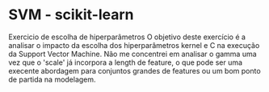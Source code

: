 # SVM - scikit-learn 
Exercicio de escolha de hiperparâmetros
O objetivo deste exercício é a analisar o impacto da escolha dos hiperparâmetros kernel e C na execução da Support Vector Machine.
Não me concentrei em analisar o gamma uma vez que o 'scale' já incorpora a length de feature, o que pode ser uma execente abordagem para conjuntos grandes de features ou um bom ponto de partida na modelagem.
